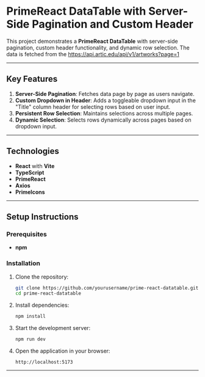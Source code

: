 # PrimeReact DataTable with Server-Side Pagination and Custom Header

This project demonstrates a **PrimeReact DataTable** with server-side pagination, custom header functionality, and dynamic row selection. The data is fetched from the https://api.artic.edu/api/v1/artworks?page=1

---

## Key Features

1. **Server-Side Pagination**: Fetches data page by page as users navigate.
2. **Custom Dropdown in Header**: Adds a toggleable dropdown input in the "Title" column header for selecting rows based on user input.
3. **Persistent Row Selection**: Maintains selections across multiple pages.
4. **Dynamic Selection**: Selects rows dynamically across pages based on dropdown input.

---

## Technologies

- **React** with **Vite**
- **TypeScript**
- **PrimeReact**
- **Axios**
- **PrimeIcons**

---

## Setup Instructions

### Prerequisites

- **npm** 

### Installation

1. Clone the repository:

   ```bash
   git clone https://github.com/yourusername/prime-react-datatable.git
   cd prime-react-datatable
   ```

2. Install dependencies:

   ```bash
   npm install
   ```

3. Start the development server:

   ```bash
   npm run dev
   ```

4. Open the application in your browser:

   ```
   http://localhost:5173
   ```

---
